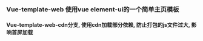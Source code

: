 ### Vue-template-web 使用vue element-ui的一个简单主页模板


#### Vue-template-web-cdn分支, 使用cdn加载部分依赖, 防止打包的js文件过大, 影响首屏加载

